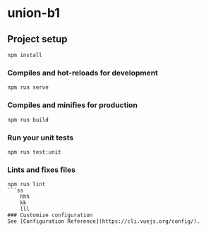 # union-b1

## Project setup
```
npm install
```

### Compiles and hot-reloads for development
```
npm run serve
```

### Compiles and minifies for production
```
npm run build
```

### Run your unit tests
```
npm run test:unit
```

### Lints and fixes files
````
npm run lint
​```ss
    hhh
    kk
    lll
### Customize configuration
See [Configuration Reference](https://cli.vuejs.org/config/).

````